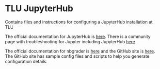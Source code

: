 # TLU JupyterHub
Contains files and instructions for configuring a JupyterHub installation at TLU

The official documentation for JupyterHub is [here](https://jupyterhub.readthedocs.io/en/stable/index.html). There is a community page with troubleshooting for Jupyter including JupyterHub [here](https://discourse.jupyter.org/).

The official documentation for nbgrader is [here](https://nbgrader.readthedocs.io/en/stable/index.html) and the GitHub site is [here](). The GitHub site has sample config files and scripts to help you generate configuration details.
